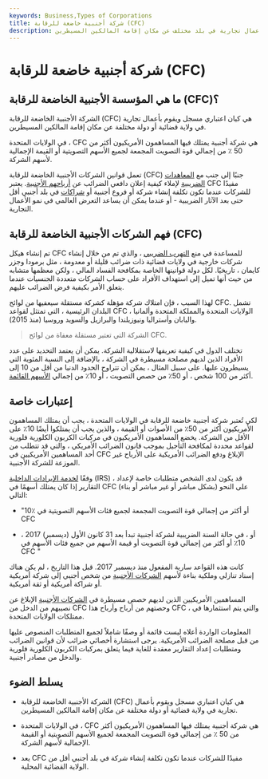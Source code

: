 ```yaml
---
keywords: Business,Types of Corporations
title: شركة أجنبية خاضعة للرقابة (CFC)
description: الشركة الأجنبية الخاضعة للرقابة هي كيان اعتباري مسجل ويقوم بأعمال تجارية في بلد مختلف عن مكان إقامة المالكين المسيطرين.
---
```


# شركة أجنبية خاضعة للرقابة (CFC)
## ما هي المؤسسة الأجنبية الخاضعة للرقابة (CFC)؟

الشركة الأجنبية الخاضعة للرقابة (CFC) هي كيان اعتباري مسجل ويقوم بأعمال تجارية في ولاية قضائية أو دولة مختلفة عن مكان إقامة المالكين المسيطرين.

في الولايات المتحدة ، CFC هي شركة أجنبية يمتلك فيها المساهمون الأمريكيون أكثر من 50 ٪ من إجمالي قوة التصويت المجمعة لجميع الأسهم التصويتية أو القيمة الإجمالية لأسهم الشركة.

تعمل قوانين الشركات الأجنبية الخاضعة للرقابة (CFC) جنبًا إلى جنب مع [المعاهدات الضريبية](/taxtreaty) لإملاء كيفية إعلان دافعي الضرائب عن [أرباحهم الأجنبية](/earnings). يعتبر CFC مفيدًا للشركات عندما تكون تكلفة إنشاء شركة أو فروع أجنبية أو [شراكات](/partnership) في بلد أجنبي أقل حتى بعد الآثار الضريبية - أو عندما يمكن أن يساعد التعرض العالمي في نمو الأعمال التجارية.

## فهم الشركات الأجنبية الخاضعة للرقابة (CFC)

تم إنشاء هيكل CFC للمساعدة في منع [التهرب الضريبي](/taxevasion) ، والذي تم من خلال إنشاء شركات خارجية في ولايات قضائية ذات ضرائب قليلة أو معدومة ، مثل برمودا وجزر كايمان ، تاريخيًا. لكل دولة قوانينها الخاصة بمكافحة الفساد المالي ، ولكن معظمها متشابه من حيث أنها تميل إلى استهداف الأفراد على حساب الشركات متعددة الجنسيات عندما يتعلق الأمر بكيفية فرض الضرائب عليهم.

لهذا السبب ، فإن امتلاك شركة مؤهلة كشركة مستقلة سيعفيها من لوائح CFC. تشمل البلدان الرئيسية ، التي تمتثل لقواعد CFC ، الولايات المتحدة والمملكة المتحدة وألمانيا واليابان وأستراليا ونيوزيلندا والبرازيل والسويد وروسيا (منذ 2015).

> الشركة التي تعتبر مستقلة معفاة من لوائح CFC.

>

تختلف الدول في كيفية تعريفها لاستقلالية الشركة. يمكن أن يعتمد التحديد على عدد الأفراد الذين لديهم مصلحة مسيطرة في الشركة ، بالإضافة إلى النسبة المئوية التي يسيطرون عليها. على سبيل المثال ، يمكن أن تتراوح الحدود الدنيا من أقل من 10 إلى أكثر من 100 شخص ، أو 50٪ من حصص التصويت ، أو 10٪ من إجمالي [الأسهم القائمة](/outstandingshares).

## إعتبارات خاصة

لكي تُعتبر شركة أجنبية خاضعة للرقابة في الولايات المتحدة ، يجب أن يمتلك المساهمون الأمريكيون أكثر من 50٪ من الأصوات أو القيمة ، والذين يجب أن يمتلكوا أيضًا 10٪ على الأقل من الشركة. يخضع المساهمون الأمريكيون في مركبات الكربون الكلورية فلورية لقواعد محددة لمكافحة التأجيل بموجب قانون الضرائب الأمريكي ، والتي قد تتطلب من أحد المساهمين الأمريكيين في CFC الإبلاغ ودفع الضرائب الأمريكية على الأرباح غير الموزعة للشركة الأجنبية.

وفقًا [لخدمة الإيرادات الداخلية](/irs) (IRS) ، قد يكون لدى الشخص متطلبات خاصة لإعداد التقارير إذا كان يمتلك أسهمًا في CFC (بشكل مباشر أو غير مباشر أو بناء) على النحو التالي:

- "10٪ أو أكثر من إجمالي قوة التصويت المجمعة لجميع فئات الأسهم التصويتية في CFC

- أو ، في حالة السنة الضريبية لشركة أجنبية تبدأ بعد 31 كانون الأول (ديسمبر) 2017 ، 10٪ أو أكثر من إجمالي قوة التصويت أو قيمة الأسهم من جميع فئات الأسهم في CFC "

كانت هذه القواعد سارية المفعول منذ ديسمبر 2017. قبل هذا التاريخ ، لم يكن هناك إسناد تنازلي وملكية بناءة لأسهم [الشركات الأجنبية](/alien-corporation) من شخص أجنبي إلى شركة أمريكية أو شراكة أمريكية أو ثقة أمريكية.

المساهمين الأمريكيين الذين لديهم حصص مسيطرة في [الشركات الأجنبية](/alien-corporation) الإبلاغ عن نصيبهم من الدخل من CFC وحصتهم من أرباح وأرباح هذا CFC ، والتي يتم استثمارها في ممتلكات الولايات المتحدة.

المعلومات الواردة أعلاه ليست قائمة أو وصفًا شاملاً لجميع المتطلبات المنصوص عليها من قبل مصلحة الضرائب الأمريكية. يرجى استشارة أخصائي ضرائب لأن قوانين الضرائب ومتطلبات إعداد التقارير معقدة للغاية فيما يتعلق بمركبات الكربون الكلورية فلورية والدخل من مصادر أجنبية.

## يسلط الضوء

- الشركة الأجنبية الخاضعة للرقابة (CFC) هي كيان اعتباري مسجل ويقوم بأعمال تجارية في ولاية قضائية أو دولة مختلفة عن مكان إقامة المالكين المسيطرين.

- في الولايات المتحدة ، CFC هي شركة أجنبية يمتلك فيها المساهمون الأمريكيون أكثر من 50 ٪ من إجمالي قوة التصويت المجمعة لجميع الأسهم التصويتية أو القيمة الإجمالية لأسهم الشركة.

- يعد CFC مفيدًا للشركات عندما تكون تكلفة إنشاء شركة في بلد أجنبي أقل من الولاية القضائية المحلية.


